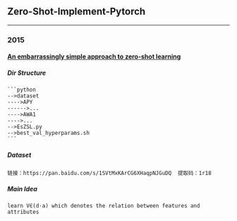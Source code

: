 ## Zero-Shot-Implement-Pytorch
------
### 2015
####  [An embarrassingly simple approach to zero-shot learning](https://github.com/DingjieFu/Zero-Shot-Implement-Pytorch/tree/main/EsZSL)

##### Dir Structure
    ```python
    -->dataset
    ---->APY
    ------>...
    ---->AWA1
    ---->...
    -->EsZSL.py
    -->best_val_hyperparams.sh
    ```
##### Dataset
    ​链接：https://pan.baidu.com/s/1SVtMxKArCG6XHaqpNJGuDQ  提取码：1r18
##### Main Idea
    learn V∈(d·a) which denotes the relation between features and attributes
